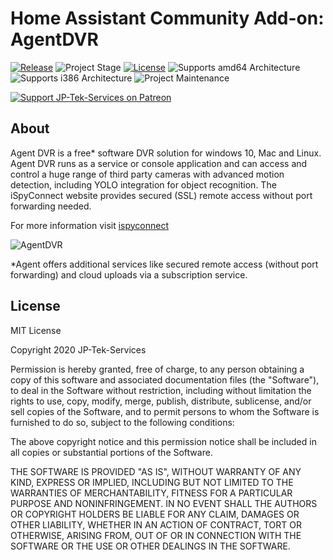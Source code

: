 # Home Assistant Community Add-on: AgentDVR
[![Release][release-shield]][release] ![Project Stage][project-stage-shield] [![License][license-shield]](LICENSE.md)
![Supports amd64 Architecture][amd64-shield]
![Supports i386 Architecture][i386-shield]
![Project Maintenance][maintenance-shield]

[![Support JP-Tek-Services on Patreon][patreon-shield]][patreon]

## About

Agent DVR is a free* software DVR solution for windows 10, Mac and Linux. Agent DVR runs as a service or console application and can access and control a huge range of third party cameras with advanced motion detection, including YOLO integration for object recognition. The iSpyConnect website provides secured (SSL) remote access without port forwarding needed.

For more information visit [ispyconnect][ispyurl]

![AgentDVR][screenshot]

*Agent offers additional services like secured remote access (without port forwarding) and cloud uploads via a subscription service.


## License

MIT License

Copyright 2020 JP-Tek-Services

Permission is hereby granted, free of charge, to any person obtaining a copy of this software and associated documentation files (the "Software"), to deal in the Software without restriction, including without limitation the rights to use, copy, modify, merge, publish, distribute, sublicense, and/or sell copies of the Software, and to permit persons to whom the Software is furnished to do so, subject to the following conditions:

The above copyright notice and this permission notice shall be included in all copies or substantial portions of the Software.

THE SOFTWARE IS PROVIDED "AS IS", WITHOUT WARRANTY OF ANY KIND, EXPRESS OR IMPLIED, INCLUDING BUT NOT LIMITED TO THE WARRANTIES OF MERCHANTABILITY, FITNESS FOR A PARTICULAR PURPOSE AND NONINFRINGEMENT. IN NO EVENT SHALL THE AUTHORS OR COPYRIGHT HOLDERS BE LIABLE FOR ANY CLAIM, DAMAGES OR OTHER LIABILITY, WHETHER IN AN ACTION OF CONTRACT, TORT OR OTHERWISE, ARISING FROM, OUT OF OR IN CONNECTION WITH THE SOFTWARE OR THE USE OR OTHER DEALINGS IN THE SOFTWARE.

[discord-shield]: https://img.shields.io/discord/478094546522079232.svg
[discord]: https://discord.me/hassioaddons
[maintenance-shield]: https://img.shields.io/maintenance/yes/2022.svg
[patreon-shield]: https://jpeterson37.github.io/patreon/patreon.png
[patreon]: https://www.patreon.com/jptekservices
[project-stage-shield]: https://img.shields.io/badge/project%20stage-experimental-yellow.svg
[release-shield]: https://img.shields.io/badge/version-v0.01.0-blue.svg
[release]: https://github.com/jpeterson37/addon-agentdvr/tree/v0.1.0
[screenshot]: https://raw.githubusercontent.com/jpeterson37/addon-agentdvr/dev/images/screenshot.png
[ispyurl]: https://www.ispyconnect.com/
[amd64-shield]: https://img.shields.io/badge/amd64-yes-green.svg
[i386-shield]: https://img.shields.io/badge/i386-yes-green.svg
[license-shield]: https://img.shields.io/github/license/hassio-addons/addon-example.svg
[JP-Tek-Services]: https://jptekservices.net
